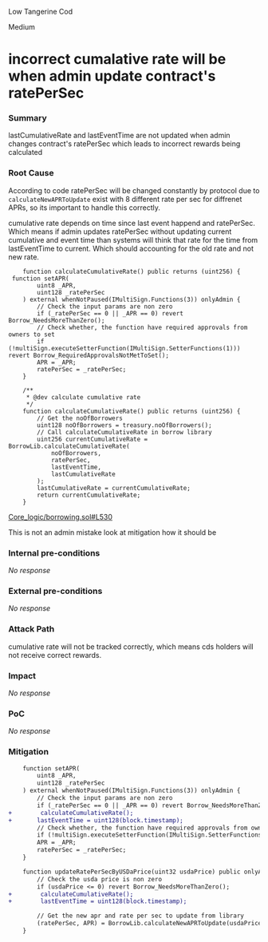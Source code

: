 Low Tangerine Cod

Medium

# incorrect cumalative rate will be when admin update contract's ratePerSec

### Summary

lastCumulativeRate and lastEventTime are not updated when admin changes contract's ratePerSec which leads to incorrect rewards being calculated

### Root Cause

According to code ratePerSec will be changed constantly by protocol due to `calculateNewAPRToUpdate` exist with 8 different rate per sec for diffrenet APRs, so its important to handle this correctly.

cumulative rate depends on time since last event happend and ratePerSec. Which means if admin updates ratePerSec without updating current cumulative and event time than systems will think that rate for the time from lastEventTime to current. Which should accounting for the old rate and not new rate. 
```solidity
    function calculateCumulativeRate() public returns (uint256) {
 function setAPR(
        uint8 _APR,
        uint128 _ratePerSec
    ) external whenNotPaused(IMultiSign.Functions(3)) onlyAdmin {
        // Check the input params are non zero
        if (_ratePerSec == 0 || _APR == 0) revert Borrow_NeedsMoreThanZero();
        // Check whether, the function have required approvals from owners to set
        if (!multiSign.executeSetterFunction(IMultiSign.SetterFunctions(1))) revert Borrow_RequiredApprovalsNotMetToSet();
        APR = _APR;
        ratePerSec = _ratePerSec;
    }

    /**
     * @dev calculate cumulative rate
     */
    function calculateCumulativeRate() public returns (uint256) {
        // Get the noOfBorrowers
        uint128 noOfBorrowers = treasury.noOfBorrowers();
        // Call calculateCumulativeRate in borrow library
        uint256 currentCumulativeRate = BorrowLib.calculateCumulativeRate(
            noOfBorrowers,
            ratePerSec,
            lastEventTime,
            lastCumulativeRate
        );
        lastCumulativeRate = currentCumulativeRate;
        return currentCumulativeRate;
    }
```
[Core_logic/borrowing.sol#L530](https://github.com/sherlock-audit/2024-11-autonomint/blob/main/Blockchain/Blockchian/contracts/Core_logic/borrowing.sol#L530)

This is not an admin mistake look at mitigation how it should be

### Internal pre-conditions

_No response_

### External pre-conditions

_No response_

### Attack Path

cumulative rate will not be tracked correctly, which means cds holders will not receive correct rewards.

### Impact

_No response_

### PoC

_No response_

### Mitigation

```diff
    function setAPR(
        uint8 _APR,
        uint128 _ratePerSec
    ) external whenNotPaused(IMultiSign.Functions(3)) onlyAdmin {
        // Check the input params are non zero
        if (_ratePerSec == 0 || _APR == 0) revert Borrow_NeedsMoreThanZero();
+        calculateCumulativeRate();
+       lastEventTime = uint128(block.timestamp);
        // Check whether, the function have required approvals from owners to set
        if (!multiSign.executeSetterFunction(IMultiSign.SetterFunctions(1))) revert Borrow_RequiredApprovalsNotMetToSet();
        APR = _APR;
        ratePerSec = _ratePerSec;
    }

    function updateRatePerSecByUSDaPrice(uint32 usdaPrice) public onlyAdmin {
        // Check the usda price is non zero
        if (usdaPrice <= 0) revert Borrow_NeedsMoreThanZero();
+        calculateCumulativeRate();
+        lastEventTime = uint128(block.timestamp);

        // Get the new apr and rate per sec to update from library
        (ratePerSec, APR) = BorrowLib.calculateNewAPRToUpdate(usdaPrice);
    }

```